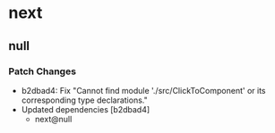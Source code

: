# next

## null

### Patch Changes

- b2dbad4: Fix "Cannot find module './src/ClickToComponent' or its corresponding type declarations."
- Updated dependencies [b2dbad4]
  - next@null
